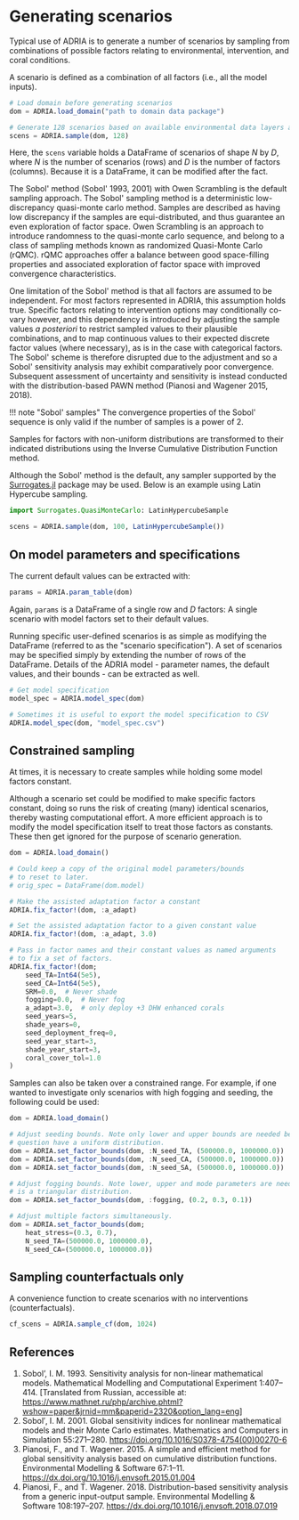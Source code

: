 # Generating scenarios

Typical use of ADRIA is to generate a number of scenarios by sampling from combinations of
possible factors relating to environmental, intervention, and coral conditions.

A scenario is defined as a combination of all factors (i.e., all the model inputs).

```julia
# Load domain before generating scenarios
dom = ADRIA.load_domain("path to domain data package")

# Generate 128 scenarios based on available environmental data layers and model parameters
scens = ADRIA.sample(dom, 128)
```

Here, the `scens` variable holds a DataFrame of scenarios of shape $N$ by $D$, where
$N$ is the number of scenarios (rows) and $D$ is the number of factors (columns).
Because it is a DataFrame, it can be modified after the fact.

The Sobol' method (Sobol' 1993, 2001) with Owen Scrambling is the default sampling approach.
The Sobol' sampling method is a deterministic low-discrepancy quasi-monte carlo method.
Samples are described as having low discrepancy if the samples are equi-distributed, and
thus guarantee an even exploration of factor space. Owen Scrambling is an approach to
introduce randomness to the quasi-monte carlo sequence, and belong to a class of sampling
methods known as randomized Quasi-Monte Carlo (rQMC). rQMC approaches offer a balance
between good space-filling properties and associated exploration of factor space with
improved convergence characteristics.

One limitation of the Sobol' method is that all factors are assumed to be independent.
For most factors represented in ADRIA, this assumption holds true. Specific factors relating
to intervention options may conditionally co-vary however, and this dependency is introduced
by adjusting the sample values _a posteriori_ to restrict sampled values to their plausible
combinations, and to map continuous values to their expected discrete factor
values (where necessary), as is in the case with categorical factors. The Sobol'
scheme is therefore disrupted due to the adjustment and so a Sobol' sensitivity
analysis may exhibit comparatively poor convergence. Subsequent assessment of
uncertainty and sensitivity is instead conducted with the distribution-based
PAWN method (Pianosi and Wagener 2015, 2018).

!!! note "Sobol' samples"
    The convergence properties of the Sobol' sequence is only valid if the number of
    samples is a power of 2.

Samples for factors with non-uniform distributions are transformed to their indicated
distributions using the Inverse Cumulative Distribution Function method.

Although the Sobol' method is the default, any sampler supported by the
[Surrogates.jl](https://github.com/SciML/Surrogates.jl) package may be used.
Below is an example using Latin Hypercube sampling.

```julia
import Surrogates.QuasiMonteCarlo: LatinHypercubeSample

scens = ADRIA.sample(dom, 100, LatinHypercubeSample())
```

## On model parameters and specifications

The current default values can be extracted with:

```julia
params = ADRIA.param_table(dom)
```

Again, `params` is a DataFrame of a single row and $D$ factors:
A single scenario with model factors set to their default values.

Running specific user-defined scenarios is as simple as modifying the DataFrame
(referred to as the "scenario specification"). A set of scenarios may be specified
simply by extending the number of rows of the DataFrame. Details of the ADRIA
model - parameter names, the default values, and their bounds - can be extracted
as well.

```julia
# Get model specification
model_spec = ADRIA.model_spec(dom)

# Sometimes it is useful to export the model specification to CSV
ADRIA.model_spec(dom, "model_spec.csv")
```

## Constrained sampling

At times, it is necessary to create samples while holding some model factors constant.

Although a scenario set could be modified to make specific factors constant, doing so
runs the risk of creating (many) identical scenarios, thereby wasting computational
effort. A more efficient approach is to modify the model specification itself to treat
those factors as constants. These then get ignored for the purpose of scenario
generation.

```julia
dom = ADRIA.load_domain()

# Could keep a copy of the original model parameters/bounds
# to reset to later.
# orig_spec = DataFrame(dom.model)

# Make the assisted adaptation factor a constant
ADRIA.fix_factor!(dom, :a_adapt)

# Set the assisted adaptation factor to a given constant value
ADRIA.fix_factor!(dom, :a_adapt, 3.0)

# Pass in factor names and their constant values as named arguments
# to fix a set of factors.
ADRIA.fix_factor!(dom;
    seed_TA=Int64(5e5),
    seed_CA=Int64(5e5),
    SRM=0.0,  # Never shade
    fogging=0.0,  # Never fog
    a_adapt=3.0,  # only deploy +3 DHW enhanced corals
    seed_years=5,
    shade_years=0,
    seed_deployment_freq=0,
    seed_year_start=3,
    shade_year_start=3,
    coral_cover_tol=1.0
)
```

Samples can also be taken over a constrained range. For example, if one wanted to investigate only
scenarios with high fogging and seeding, the following could be used:

```julia
dom = ADRIA.load_domain()

# Adjust seeding bounds. Note only lower and upper bounds are needed because the factors in
# question have a uniform distribution.
dom = ADRIA.set_factor_bounds(dom, :N_seed_TA, (500000.0, 1000000.0))
dom = ADRIA.set_factor_bounds(dom, :N_seed_CA, (500000.0, 1000000.0))
dom = ADRIA.set_factor_bounds(dom, :N_seed_SA, (500000.0, 1000000.0))

# Adjust fogging bounds. Note lower, upper and mode parameters are needed because it
# is a triangular distribution.
dom = ADRIA.set_factor_bounds(dom, :fogging, (0.2, 0.3, 0.1))

# Adjust multiple factors simultaneously.
dom = ADRIA.set_factor_bounds(dom;
    heat_stress=(0.3, 0.7),
    N_seed_TA=(500000.0, 1000000.0),
    N_seed_CA=(500000.0, 1000000.0))
```

## Sampling counterfactuals only

A convenience function to create scenarios with no interventions (counterfactuals).

```julia
cf_scens = ADRIA.sample_cf(dom, 1024)
```

## References

1. Sobol’, I. M. 1993.
   Sensitivity analysis for non-linear mathematical models.
   Mathematical Modelling and Computational Experiment 1:407–414.
   [Translated from Russian, accessible at: https://www.mathnet.ru/php/archive.phtml?wshow=paper&jrnid=mm&paperid=2320&option_lang=eng]
2. Sobol′, I. M. 2001.
   Global sensitivity indices for nonlinear mathematical models and their Monte Carlo estimates.
   Mathematics and Computers in Simulation 55:271–280.
   https://doi.org/10.1016/S0378-4754(00)00270-6
3. Pianosi, F., and T. Wagener. 2015.
   A simple and efficient method for global sensitivity analysis based on cumulative distribution functions.
   Environmental Modelling & Software 67:1–11.
   https://dx.doi.org/10.1016/j.envsoft.2015.01.004
4. Pianosi, F., and T. Wagener. 2018.
   Distribution-based sensitivity analysis from a generic input-output sample.
   Environmental Modelling & Software 108:197–207.
   https://dx.doi.org/10.1016/j.envsoft.2018.07.019
